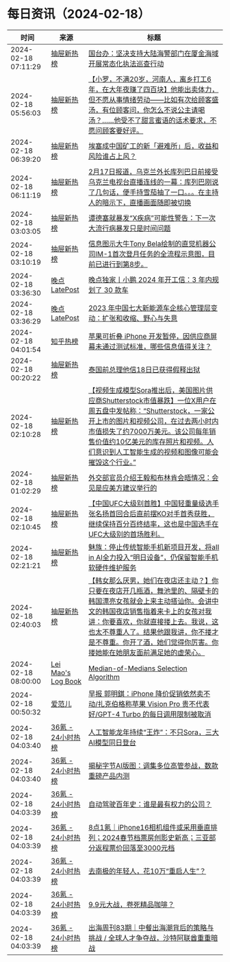 ﻿# 每日资讯（2024-02-18）

|时间|来源|标题|
|---|---|---|
|2024-02-18 07:11:29|[抽屉新热榜](http://dig.chouti.com/feed.xml)|[国台办：坚决支持大陆海警部门在厦金海域开展常态化执法巡查行动](https://dig.chouti.com/link/41560124)|
|2024-02-18 05:56:03|[抽屉新热榜](http://dig.chouti.com/feed.xml)|[【小罗，不满20岁，河南人，离乡打工6年，在大年夜赚了四百块】他能出卖体力，但不愿从事情绪劳动——比如有次给顾客盛汤，有位顾客问，你怎么不说公主请喝汤？……他受不了甜言蜜语的话术要求，不愿问顾客要好评。](https://dig.chouti.com/link/41559427)|
|2024-02-18 06:39:20|[抽屉新热榜](http://dig.chouti.com/feed.xml)|[埃塞成中国矿工的新「避难所」后，收益和风险谁占上风？](https://dig.chouti.com/link/41559867)|
|2024-02-18 06:11:19|[抽屉新热榜](http://dig.chouti.com/feed.xml)|[2月17日报道，乌克兰外长库列巴日前接受乌克兰电视台直播连线的一幕：库列巴刚说了几句话，便手持雪茄抽了一口。。。在主持人的暗示下，直播画面随即被切换](https://dig.chouti.com/link/41559755)|
|2024-02-18 03:03:05|[抽屉新热榜](http://dig.chouti.com/feed.xml)|[谭德塞就暴发“X疾病”可能性警告：下一次大流行病暴发只是时间问题](https://dig.chouti.com/link/41557913)|
|2024-02-18 03:10:19|[抽屉新热榜](http://dig.chouti.com/feed.xml)|[信息图示大牛Tony Bela绘制的直觉机器公司IM-1首次登月任务的全流程示意图，目前已进行到第8步。](https://dig.chouti.com/link/41558075)|
|2024-02-18 03:36:30|[晚点LatePost](https://feedpress.me/wx-postlate)|[晚点独家丨小鹏 2024 年开工信：3 年内规划了 30 款车](http://mp.weixin.qq.com/s?__biz=MzU3Mjk1OTQ0Ng%3D%3D&mid=2247512664&idx=2&sn=91b16eb5a897aae74056726662e30952)|
|2024-02-18 03:36:29|[晚点LatePost](https://feedpress.me/wx-postlate)|[2023 年中国七大新能源车企核心管理层变动：扩张和收缩、野心与失意](http://mp.weixin.qq.com/s?__biz=MzU3Mjk1OTQ0Ng%3D%3D&mid=2247512664&idx=1&sn=bcaf0141002e2473a8e6e675d2f39bb1)|
|2024-02-18 04:01:54|[知乎热榜](https://rss.mifaw.com/articles/5c8bb11a3c41f61efd36683e/5c919d543882afa09dff3fa3)|[苹果可折叠 iPhone 开发暂停，因供应商屏幕未通过测试标准，哪些信息值得关注？](https://www.zhihu.com/question/644699291)|
|2024-02-18 00:20:22|[抽屉新热榜](http://dig.chouti.com/feed.xml)|[泰国前总理他信18日已获得假释出狱](https://dig.chouti.com/link/41556663)|
|2024-02-18 02:10:28|[抽屉新热榜](http://dig.chouti.com/feed.xml)|[【视频生成模型Sora推出后，美国图片供应商Shutterstock市值暴跌】一位X用户在周五盘中发帖称：“Shutterstock，一家公开上市的图片和视频公司，在过去两小时内市值损失了约7000万美元。该公司每年销售价值约10亿美元的库存照片和视频。人们意识到人工智能生成的视频和图像可能会摧毁这个行业。”](https://dig.chouti.com/link/41557294)|
|2024-02-18 01:02:29|[抽屉新热榜](http://dig.chouti.com/feed.xml)|[外交部官员介绍王毅和布林肯会晤情况：会见是应美方建议举行的](https://dig.chouti.com/link/41556813)|
|2024-02-18 02:10:45|[抽屉新热榜](http://dig.chouti.com/feed.xml)|[【中国UFC大级别首胜】中国轻重量级选手张名扬首回合后直前摆KO对手首秀获胜，继续保持百分百终结率，这也是中国选手在UFC大级别的首场胜利。](https://dig.chouti.com/link/41557323)|
|2024-02-18 02:21:21|[抽屉新热榜](http://dig.chouti.com/feed.xml)|[魅族：停止传统智能手机新项目开发，将aII in AI全力投入“明日设备”，仍保留智能手机软硬件维护服务](https://dig.chouti.com/link/41557484)|
|2024-02-18 02:40:03|[抽屉新热榜](http://dig.chouti.com/feed.xml)|[【韩女那么厌男，她们在夜店还主动？】你只要在夜店开几瓶酒，舞池里的、隔壁卡的韩国漂亮女孩就会上来主动搭讪你。会讲中文的韩国夜店销售指着来卡上的女孩对我讲：你要喜欢，你就直接搂上去。我说，这也太不尊重人了。结果他跟我讲，你不搂才是不尊重。你开了酒，她们觉得你厉害。你搂她能在她朋友面前满足她的虚荣心。](https://dig.chouti.com/link/41557608)|
|2024-02-18 08:00:00|[Lei Mao's Log Book](https://leimao.github.io/atom.xml)|[Median-of-Medians Selection Algorithm](https://leimao.github.io/blog/Median-of-Medians-Select-Algorithm/)|
|2024-02-18 00:50:32|[爱范儿](https://www.ifanr.com/feed)|[早报 郭明錤：iPhone 降价促销依然卖不动/扎克伯格称苹果 Vision Pro 贵不代表好/GPT-4 Turbo 的每日调用限制被取消](https://www.ifanr.com/1575521?utm_source=rss&utm_medium=rss&utm_campaign=)|
|2024-02-18 04:03:40|[36氪 - 24小时热榜](https://rss.mifaw.com/articles/5c8bb11a3c41f61efd36683e/5c91d2e23882afa09dff4901)|[人工智能龙年持续“王炸”：不只Sora，三大AI模型同日登台](https://36kr.com/p/2653271600397442)|
|2024-02-18 04:03:40|[36氪 - 24小时热榜](https://rss.mifaw.com/articles/5c8bb11a3c41f61efd36683e/5c91d2e23882afa09dff4901)|[揭秘字节AI版图：调集多位高管参战，数款重磅产品内测](https://36kr.com/p/2653273475071106)|
|2024-02-18 04:03:39|[36氪 - 24小时热榜](https://rss.mifaw.com/articles/5c8bb11a3c41f61efd36683e/5c91d2e23882afa09dff4901)|[自动驾驶百年史：谁是最有权力的公司？](https://36kr.com/p/2651027423904009)|
|2024-02-18 04:03:39|[36氪 - 24小时热榜](https://rss.mifaw.com/articles/5c8bb11a3c41f61efd36683e/5c91d2e23882afa09dff4901)|[8点1氪｜iPhone16相机组件或采用垂直排列；2024春节档票房创影史新高；三亚部分返程票价回落至3000元档](https://36kr.com/p/2653274613496962)|
|2024-02-18 04:03:39|[36氪 - 24小时热榜](https://rss.mifaw.com/articles/5c8bb11a3c41f61efd36683e/5c91d2e23882afa09dff4901)|[去南极的年轻人，花10万“重启人生”？](https://36kr.com/p/2650839471045761)|
|2024-02-18 04:03:39|[36氪 - 24小时热榜](https://rss.mifaw.com/articles/5c8bb11a3c41f61efd36683e/5c91d2e23882afa09dff4901)|[9.9元大战，卷死精品咖啡？](https://36kr.com/p/2651199753683208)|
|2024-02-18 04:03:39|[36氪 - 24小时热榜](https://rss.mifaw.com/articles/5c8bb11a3c41f61efd36683e/5c91d2e23882afa09dff4901)|[出海周刊83期｜中餐出海潮背后的策略与挑战 / 全球人才争夺战，沙特阿联酋重重暗战](https://36kr.com/p/2638354024414344)|
